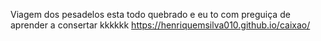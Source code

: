 Viagem dos pesadelos esta todo quebrado e eu to com preguiça de aprender a consertar kkkkkk
https://henriquemsilva010.github.io/caixao/

